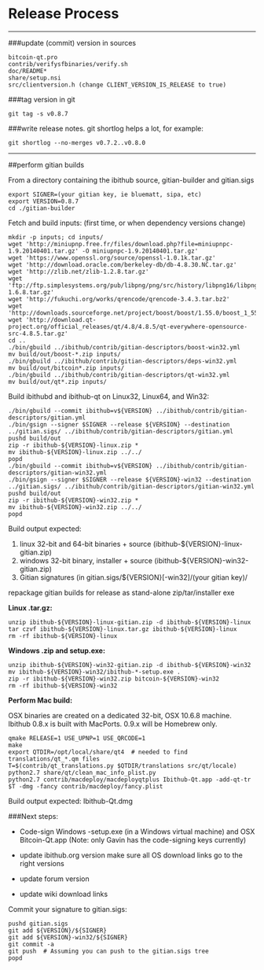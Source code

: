 Release Process
====================

* * *

###update (commit) version in sources


	bitcoin-qt.pro
	contrib/verifysfbinaries/verify.sh
	doc/README*
	share/setup.nsi
	src/clientversion.h (change CLIENT_VERSION_IS_RELEASE to true)

###tag version in git

	git tag -s v0.8.7

###write release notes. git shortlog helps a lot, for example:

	git shortlog --no-merges v0.7.2..v0.8.0

* * *

##perform gitian builds

 From a directory containing the ibithub source, gitian-builder and gitian.sigs
  
	export SIGNER=(your gitian key, ie bluematt, sipa, etc)
	export VERSION=0.8.7
	cd ./gitian-builder

 Fetch and build inputs: (first time, or when dependency versions change)

	mkdir -p inputs; cd inputs/
	wget 'http://miniupnp.free.fr/files/download.php?file=miniupnpc-1.9.20140401.tar.gz' -O miniupnpc-1.9.20140401.tar.gz'
	wget 'https://www.openssl.org/source/openssl-1.0.1k.tar.gz'
	wget 'http://download.oracle.com/berkeley-db/db-4.8.30.NC.tar.gz'
	wget 'http://zlib.net/zlib-1.2.8.tar.gz'
	wget 'ftp://ftp.simplesystems.org/pub/libpng/png/src/history/libpng16/libpng-1.6.8.tar.gz'
	wget 'http://fukuchi.org/works/qrencode/qrencode-3.4.3.tar.bz2'
	wget 'http://downloads.sourceforge.net/project/boost/boost/1.55.0/boost_1_55_0.tar.bz2'
	wget 'http://download.qt-project.org/official_releases/qt/4.8/4.8.5/qt-everywhere-opensource-src-4.8.5.tar.gz'
	cd ..
	./bin/gbuild ../ibithub/contrib/gitian-descriptors/boost-win32.yml
	mv build/out/boost-*.zip inputs/
	./bin/gbuild ../ibithub/contrib/gitian-descriptors/deps-win32.yml
	mv build/out/bitcoin*.zip inputs/
	./bin/gbuild ../ibithub/contrib/gitian-descriptors/qt-win32.yml
	mv build/out/qt*.zip inputs/

 Build ibithubd and ibithub-qt on Linux32, Linux64, and Win32:
  
	./bin/gbuild --commit ibithub=v${VERSION} ../ibithub/contrib/gitian-descriptors/gitian.yml
	./bin/gsign --signer $SIGNER --release ${VERSION} --destination ../gitian.sigs/ ../ibithub/contrib/gitian-descriptors/gitian.yml
	pushd build/out
	zip -r ibithub-${VERSION}-linux.zip *
	mv ibithub-${VERSION}-linux.zip ../../
	popd
	./bin/gbuild --commit ibithub=v${VERSION} ../ibithub/contrib/gitian-descriptors/gitian-win32.yml
	./bin/gsign --signer $SIGNER --release ${VERSION}-win32 --destination ../gitian.sigs/ ../ibithub/contrib/gitian-descriptors/gitian-win32.yml
	pushd build/out
	zip -r ibithub-${VERSION}-win32.zip *
	mv ibithub-${VERSION}-win32.zip ../../
	popd

  Build output expected:

  1. linux 32-bit and 64-bit binaries + source (ibithub-${VERSION}-linux-gitian.zip)
  2. windows 32-bit binary, installer + source (ibithub-${VERSION}-win32-gitian.zip)
  3. Gitian signatures (in gitian.sigs/${VERSION}[-win32]/(your gitian key)/

repackage gitian builds for release as stand-alone zip/tar/installer exe

**Linux .tar.gz:**

	unzip ibithub-${VERSION}-linux-gitian.zip -d ibithub-${VERSION}-linux
	tar czvf ibithub-${VERSION}-linux.tar.gz ibithub-${VERSION}-linux
	rm -rf ibithub-${VERSION}-linux

**Windows .zip and setup.exe:**

	unzip ibithub-${VERSION}-win32-gitian.zip -d ibithub-${VERSION}-win32
	mv ibithub-${VERSION}-win32/ibithub-*-setup.exe .
	zip -r ibithub-${VERSION}-win32.zip bitcoin-${VERSION}-win32
	rm -rf ibithub-${VERSION}-win32

**Perform Mac build:**

  OSX binaries are created on a dedicated 32-bit, OSX 10.6.8 machine.
  Ibithub 0.8.x is built with MacPorts.  0.9.x will be Homebrew only.

	qmake RELEASE=1 USE_UPNP=1 USE_QRCODE=1
	make
	export QTDIR=/opt/local/share/qt4  # needed to find translations/qt_*.qm files
	T=$(contrib/qt_translations.py $QTDIR/translations src/qt/locale)
	python2.7 share/qt/clean_mac_info_plist.py
	python2.7 contrib/macdeploy/macdeployqtplus Ibithub-Qt.app -add-qt-tr $T -dmg -fancy contrib/macdeploy/fancy.plist

 Build output expected: Ibithub-Qt.dmg

###Next steps:

* Code-sign Windows -setup.exe (in a Windows virtual machine) and
  OSX Bitcoin-Qt.app (Note: only Gavin has the code-signing keys currently)

* update ibithub.org version
  make sure all OS download links go to the right versions

* update forum version

* update wiki download links

Commit your signature to gitian.sigs:

	pushd gitian.sigs
	git add ${VERSION}/${SIGNER}
	git add ${VERSION}-win32/${SIGNER}
	git commit -a
	git push  # Assuming you can push to the gitian.sigs tree
	popd

